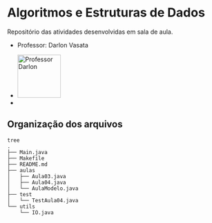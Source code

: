 # Algoritmos e Estruturas de Dados

Repositório das atividades desenvolvidas em sala de aula.

- Professor: Darlon Vasata 

- <img src="http://github.com/darlonv.png" alt="Professor Darlon" width="100"/>
- 


## Organização dos arquivos

```
tree
.
├── Main.java
├── Makefile
├── README.md
├── aulas
│   ├── Aula03.java
│   ├── Aula04.java
│   └── AulaModelo.java
├── test
│   └── TestAula04.java
└── utils
    └── IO.java
```



